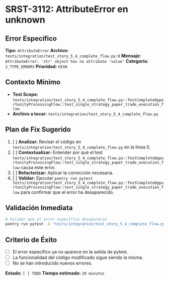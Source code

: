 # SRST-3112: AttributeError en unknown

## Error Específico
**Tipo:** `AttributeError`
**Archivo:** `tests/integration/test_story_5_4_complete_flow.py:0`
**Mensaje:** `AttributeError: 'str' object has no attribute 'value'`
**Categoría:** `2_TYPE_ERRORS`
**Prioridad:** `HIGH`

## Contexto Mínimo
- **Test Scope:** `tests/integration/test_story_5_4_complete_flow.py::TestCompleteOpportunityProcessingFlow::test_single_strategy_paper_trade_execution_flow`
- **Archivo a tocar:** `tests/integration/test_story_5_4_complete_flow.py`

## Plan de Fix Sugerido
1. [ ] **Analizar:** Revisar el código en `tests/integration/test_story_5_4_complete_flow.py` en la línea 0.
2. [ ] **Contextualizar:** Entender por qué el test `tests/integration/test_story_5_4_complete_flow.py::TestCompleteOpportunityProcessingFlow::test_single_strategy_paper_trade_execution_flow` causa este error.
3. [ ] **Refactorizar:** Aplicar la corrección necesaria.
4. [ ] **Validar:** Ejecutar `poetry run pytest tests/integration/test_story_5_4_complete_flow.py::TestCompleteOpportunityProcessingFlow::test_single_strategy_paper_trade_execution_flow` para confirmar que el error ha desaparecido.

## Validación Inmediata
```bash
# Validar que el error específico desapareció
poetry run pytest -k "tests/integration/test_story_5_4_complete_flow.py::TestCompleteOpportunityProcessingFlow::test_single_strategy_paper_trade_execution_flow" -v
```

## Criterio de Éxito
- [ ] El error específico ya no aparece en la salida de pytest.
- [ ] La funcionalidad del código modificado sigue siendo la misma.
- [ ] No se han introducido nuevos errores.

**Estado:** `[ ] TODO`
**Tiempo estimado:** `20 minutos`
